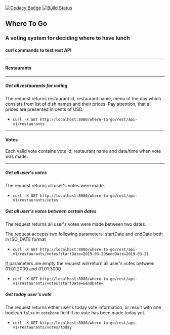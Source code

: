 [![Codacy Badge](https://api.codacy.com/project/badge/Grade/8b3f4e6b450241489f9e51704e132154)](https://www.codacy.com/app/synya/where-to-go?utm_source=github.com&amp;utm_medium=referral&amp;utm_content=synya/where-to-go&amp;utm_campaign=Badge_Grade)
[![Build Status](https://travis-ci.org/synya/where-to-go.svg?branch=master)](https://travis-ci.org/synya/where-to-go)

## Where To Go

### A voting system for deciding where to have lunch

#### curl commands to test rest API

------------------------------------------------------

#### Restaurants

------------------------------------------------------
##### Get all restaurants for voting

The request returns restaurant id, restaurant name, menu of the day which consists from list of dish names and their prices. Pay attention, that all prices are presented in cents of USD.  
 
*   `curl -X GET http://localhost:8080/where-to-go/rest/api-v1/restaurants`

------------------------------------------------------

#### Votes

Each valid vote contains vote id, restaurant name and date/time when vote was made.

------------------------------------------------------

##### Get all user's votes

The request returns all user's votes were made.

*   `curl -X GET http://localhost:8080/where-to-go/rest/api-v1/restaurants/votes`

##### Get all user's votes between certain dates 

The request returns all user's votes were made between two dates.

The request accepts two following parameters: startDate and endDate both in ISO_DATE format  

*   `curl -X GET http://localhost:8080/where-to-go/rest/api-v1/restaurants/votes?startDate=2019-03-20&endDate=2019-03-21`

If parameters are empty the request will return all user's votes between 01.01.2000 and 01.01.3000

*   `curl -X GET http://localhost:8080/where-to-go/rest/api-v1/restaurants/votes?startDate=&endDate=`

##### Get today user's vote

The request returns either user's today vote information, or result with one boolean `false` in `voteDone` field if no vote has been made today yet.

*   `curl -X GET http://localhost:8080/where-to-go/rest/api-v1/restaurants/votes/today`